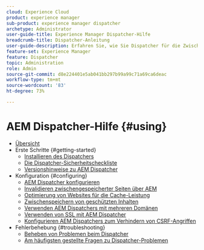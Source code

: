 ```yaml
---
cloud: Experience Cloud
product: experience manager
sub-product: experience manager dispatcher
archetype: Administrator
user-guide-title: Experience Manager Dispatcher-Hilfe
breadcrumb-title: Dispatcher-Anleitung
user-guide-description: Erfahren Sie, wie Sie Dispatcher für die Zwischenspeicherung, den Lastenausgleich und die Verbesserung der Sicherheit für Ihren AEM-Server einsetzen können.
feature-set: Experience Manager
feature: Dispatcher
topic: Administration
role: Admin
source-git-commit: d8e224401e5ab041bb297b99a99c71a69ca6deac
workflow-type: tm+mt
source-wordcount: '83'
ht-degree: 73%

---
```



# AEM Dispatcher-Hilfe {#using}

+ [Übersicht](dispatcher.md)
+ Erste Schritte {#getting-started}
   + [Installieren des Dispatchers](dispatcher-install.md)
   + [Die Dispatcher-Sicherheitscheckliste](security-checklist.md)
   + [Versionshinweise zu AEM Dispatcher](release-notes.md)
+ Konfiguration {#configuring}
   + [AEM Dispatcher konfigurieren](dispatcher-configuration.md)
   + [Invalidieren zwischengespeicherter Seiten über AEM](page-invalidate.md)
   + [Optimierung von Websites für die Cache-Leistung](https://experienceleague.adobe.com/de/docs/experience-manager-65/content/implementing/deploying/configuring/configuring-performance)
   + [Zwischenspeichern von geschützten Inhalten](permissions-cache.md)
   + [Verwenden AEM Dispatchers mit mehreren Domänen](dispatcher-domains.md)
   + [Verwenden von SSL mit AEM Dispatcher](dispatcher-ssl.md)
   + [Konfigurieren AEM Dispatchers zum Verhindern von CSRF-Angriffen](configuring-dispatcher-to-prevent-csrf.md)
+ Fehlerbehebung {#troubleshooting}
   + [Beheben von Problemen beim Dispatcher](dispatcher-troubleshooting.md)
   + [Am häufigsten gestellte Fragen zu Dispatcher-Problemen](dispatcher-faq.md)
